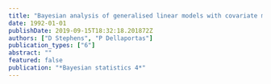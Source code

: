 ```yaml
---
title: "Bayesian analysis of generalised linear models with covariate measurement error"
date: 1992-01-01
publishDate: 2019-09-15T18:32:18.201872Z
authors: ["D Stephens", "P Dellaportas"]
publication_types: ["6"]
abstract: ""
featured: false
publication: "*Bayesian statistics 4*"
---
```


